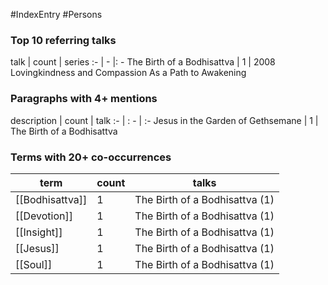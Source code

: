 #IndexEntry #Persons
### Top 10 referring talks
talk | count | series
:- | - |: -
<a data-href="The Birth of a Bodhisattva" class="internal-link">The Birth of a Bodhisattva</a> | 1 | <a data-href="2008 Lovingkindness and Compassion As a Path to Awakening" class="internal-link">2008 Lovingkindness and Compassion As a Path to Awakening</a>

### Paragraphs with 4+ mentions
description | count | talk
:- | : - | :-
<a aria-label-position="top" aria-label="The Birth of a Bodhisattva > Jesus in the Garden of Gethsemane" data-href="The Birth of a Bodhisattva#Jesus in the Garden of Gethsemane" class="internal-link">Jesus in the Garden of Gethsemane</a> | 1 | <a data-href="The Birth of a Bodhisattva" class="internal-link">The Birth of a Bodhisattva</a>

### Terms with 20+ co-occurrences
term | count | talks
-|-|-
[[Bodhisattva]] | 1 | <span class="counts"><a data-href="The Birth of a Bodhisattva" class="internal-link">The Birth of a Bodhisattva</a> (1)</span> 
[[Devotion]] | 1 | <span class="counts"><a data-href="The Birth of a Bodhisattva" class="internal-link">The Birth of a Bodhisattva</a> (1)</span> 
[[Insight]] | 1 | <span class="counts"><a data-href="The Birth of a Bodhisattva" class="internal-link">The Birth of a Bodhisattva</a> (1)</span> 
[[Jesus]] | 1 | <span class="counts"><a data-href="The Birth of a Bodhisattva" class="internal-link">The Birth of a Bodhisattva</a> (1)</span> 
[[Soul]] | 1 | <span class="counts"><a data-href="The Birth of a Bodhisattva" class="internal-link">The Birth of a Bodhisattva</a> (1)</span> 

